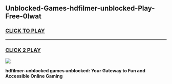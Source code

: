
## Unblocked-Games-hdfilmer-unblocked-Play-Free-0lwat
<h3>
<a href="https://premium76.site?title=hdfilmer-unblocked&ref=20M">CLICK TO PLAY</a></h3>
<hr>

<h3>
<a href="https://premium76.site?title=hdfilmer-unblocked&ref=20M">CLICK 2 PLAY</a>
  
</h3>

<a href="https://premium76.site?title=hdfilmer-unblocked&ref=19M"><img src="https://clearcache.store/games.png"></a>


**hdfilmer-unblocked games unblocked: Your Gateway to Fun and Accessible Online Gaming**
